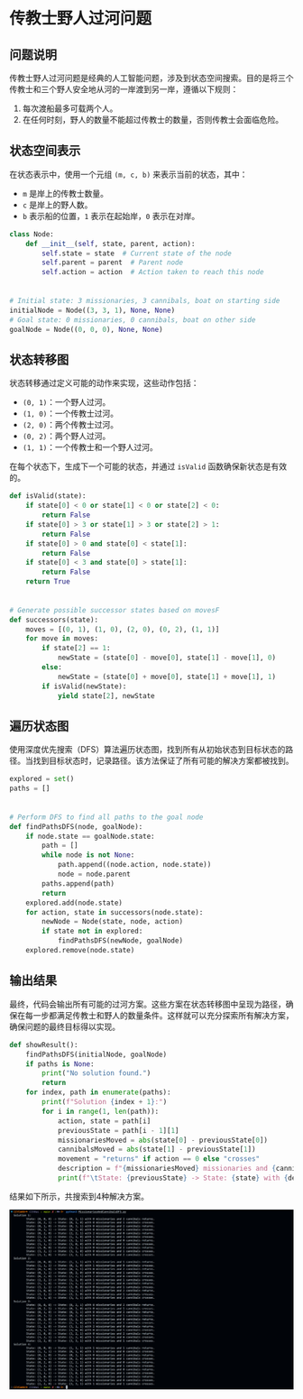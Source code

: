 # 传教士野人过河问题

## 问题说明

传教士野人过河问题是经典的人工智能问题，涉及到状态空间搜索。目的是将三个传教士和三个野人安全地从河的一岸渡到另一岸，遵循以下规则：

1. 每次渡船最多可载两个人。
2. 在任何时刻，野人的数量不能超过传教士的数量，否则传教士会面临危险。

## 状态空间表示

在状态表示中，使用一个元组 `(m, c, b)` 来表示当前的状态，其中：

- `m` 是岸上的传教士数量。
- `c` 是岸上的野人数。
- `b` 表示船的位置，`1` 表示在起始岸，`0` 表示在对岸。

```python
class Node:
    def __init__(self, state, parent, action):
        self.state = state  # Current state of the node
        self.parent = parent  # Parent node
        self.action = action  # Action taken to reach this node


# Initial state: 3 missionaries, 3 cannibals, boat on starting side
initialNode = Node((3, 3, 1), None, None)
# Goal state: 0 missionaries, 0 cannibals, boat on other side
goalNode = Node((0, 0, 0), None, None)
```

##  状态转移图

状态转移通过定义可能的动作来实现，这些动作包括：

- `(0, 1)`：一个野人过河。
- `(1, 0)`：一个传教士过河。
- `(2, 0)`：两个传教士过河。
- `(0, 2)`：两个野人过河。
- `(1, 1)`：一个传教士和一个野人过河。

在每个状态下，生成下一个可能的状态，并通过 `isValid` 函数确保新状态是有效的。

```python
def isValid(state):
    if state[0] < 0 or state[1] < 0 or state[2] < 0:
        return False
    if state[0] > 3 or state[1] > 3 or state[2] > 1:
        return False
    if state[0] > 0 and state[0] < state[1]:
        return False
    if state[0] < 3 and state[0] > state[1]:
        return False
    return True


# Generate possible successor states based on movesF
def successors(state):
    moves = [(0, 1), (1, 0), (2, 0), (0, 2), (1, 1)]
    for move in moves:
        if state[2] == 1:
            newState = (state[0] - move[0], state[1] - move[1], 0)
        else:
            newState = (state[0] + move[0], state[1] + move[1], 1)
        if isValid(newState):
            yield state[2], newState
```

## 遍历状态图

使用深度优先搜索（DFS）算法遍历状态图，找到所有从初始状态到目标状态的路径。当找到目标状态时，记录路径。该方法保证了所有可能的解决方案都被找到。

```python
explored = set()
paths = []


# Perform DFS to find all paths to the goal node
def findPathsDFS(node, goalNode):
    if node.state == goalNode.state:
        path = []
        while node is not None:
            path.append((node.action, node.state))
            node = node.parent
        paths.append(path)
        return
    explored.add(node.state)
    for action, state in successors(node.state):
        newNode = Node(state, node, action)
        if state not in explored:
            findPathsDFS(newNode, goalNode)
    explored.remove(node.state)
```

## 输出结果

最终，代码会输出所有可能的过河方案。这些方案在状态转移图中呈现为路径，确保在每一步都满足传教士和野人的数量条件。这样就可以充分探索所有解决方案，确保问题的最终目标得以实现。

```python
def showResult():
    findPathsDFS(initialNode, goalNode)
    if paths is None:
        print("No solution found.")
        return
    for index, path in enumerate(paths):
        print(f"Solution {index + 1}:")
        for i in range(1, len(path)):
            action, state = path[i]
            previousState = path[i - 1][1]
            missionariesMoved = abs(state[0] - previousState[0])
            cannibalsMoved = abs(state[1] - previousState[1])
            movement = "returns" if action == 0 else "crosses"
            description = f"{missionariesMoved} missionaries and {cannibalsMoved} cannibals {movement}"
            print(f"\tState: {previousState} -> State: {state} with {description}.")
```

结果如下所示，共搜索到4种解决方案。

![image-20240925113929894](.\image-20240925113929894.png)